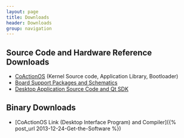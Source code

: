 ```yaml
---
layout: page
title: Downloads
header: Downloads
group: navigation
---
```


## Source Code and Hardware Reference Downloads

- [CoActionOS](https://github.com/CoActionOS/CoActionOS) (Kernel Source code, Application Library, Bootloader)
- [Board Support Packages and Schematics](https://github.com/CoActionOS/CoActionOS-HW)
- [Desktop Application Source Code and Qt SDK](https://github.com/CoActionOS/CoActionOS-Desktop)

## Binary Downloads

* [CoActionOS Link (Desktop Interface Program) and Compiler]({% post_url 2013-12-24-Get-the-Software %})

